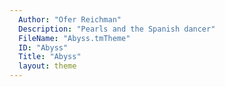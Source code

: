```yaml
---
  Author: "Ofer Reichman"
  Description: "Pearls and the Spanish dancer"
  FileName: "Abyss.tmTheme"
  ID: "Abyss"
  Title: "Abyss"
  layout: theme
---
```

  